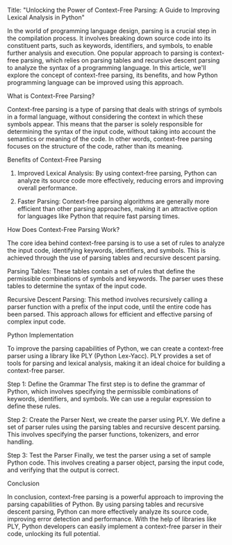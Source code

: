 Title: "Unlocking the Power of Context-Free Parsing: A Guide to Improving Lexical Analysis in Python"

In the world of programming language design, parsing is a crucial step in the compilation process. It involves breaking down source code into its constituent parts, such as keywords, identifiers, and symbols, to enable further analysis and execution. One popular approach to parsing is context-free parsing, which relies on parsing tables and recursive descent parsing to analyze the syntax of a programming language. In this article, we'll explore the concept of context-free parsing, its benefits, and how Python programming language can be improved using this approach.

What is Context-Free Parsing?

Context-free parsing is a type of parsing that deals with strings of symbols in a formal language, without considering the context in which these symbols appear. This means that the parser is solely responsible for determining the syntax of the input code, without taking into account the semantics or meaning of the code. In other words, context-free parsing focuses on the structure of the code, rather than its meaning.

Benefits of Context-Free Parsing

1. Improved Lexical Analysis: By using context-free parsing, Python can analyze its source code more effectively, reducing errors and improving overall performance.

2. Faster Parsing: Context-free parsing algorithms are generally more efficient than other parsing approaches, making it an attractive option for languages like Python that require fast parsing times.

How Does Context-Free Parsing Work?

The core idea behind context-free parsing is to use a set of rules to analyze the input code, identifying keywords, identifiers, and symbols. This is achieved through the use of parsing tables and recursive descent parsing.

Parsing Tables: These tables contain a set of rules that define the permissible combinations of symbols and keywords. The parser uses these tables to determine the syntax of the input code.

Recursive Descent Parsing: This method involves recursively calling a parser function with a prefix of the input code, until the entire code has been parsed. This approach allows for efficient and effective parsing of complex input code.

Python Implementation

To improve the parsing capabilities of Python, we can create a context-free parser using a library like PLY (Python Lex-Yacc). PLY provides a set of tools for parsing and lexical analysis, making it an ideal choice for building a context-free parser.

Step 1: Define the Grammar
The first step is to define the grammar of Python, which involves specifying the permissible combinations of keywords, identifiers, and symbols. We can use a regular expression to define these rules.

Step 2: Create the Parser
Next, we create the parser using PLY. We define a set of parser rules using the parsing tables and recursive descent parsing. This involves specifying the parser functions, tokenizers, and error handling.

Step 3: Test the Parser
Finally, we test the parser using a set of sample Python code. This involves creating a parser object, parsing the input code, and verifying that the output is correct.

Conclusion

In conclusion, context-free parsing is a powerful approach to improving the parsing capabilities of Python. By using parsing tables and recursive descent parsing, Python can more effectively analyze its source code, improving error detection and performance. With the help of libraries like PLY, Python developers can easily implement a context-free parser in their code, unlocking its full potential.